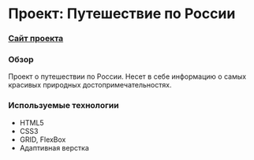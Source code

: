 # Проект: Путешествие по России

### [Сайт проекта](https://edmosha.github.io/russian-travel/)

### Обзор

Проект о путешествии по России. Несет в себе информацию о самых красивых природных достопримечательностях.

### Используемые технологии

* HTML5
* CSS3
* GRID, FlexBox
* Адаптивная верстка
